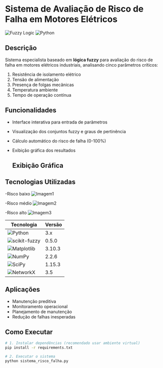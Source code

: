 # Sistema de Avaliação de Risco de Falha em Motores Elétricos

![Fuzzy Logic](https://img.shields.io/badge/Fuzzy-Logic-blue)
![Python](https://img.shields.io/badge/Python-3.x-green)

## Descrição

Sistema especialista baseado em **lógica fuzzy** para avaliação do risco de falha em motores elétricos industriais, analisando cinco parâmetros críticos:

1. Resistência de isolamento elétrico
2. Tensão de alimentação
3. Presença de folgas mecânicas
4. Temperatura ambiente
5. Tempo de operação contínua

## Funcionalidades

- Interface interativa para entrada de parâmetros
- Visualização dos conjuntos fuzzy e graus de pertinência
- Cálculo automático do risco de falha (0-100%)
- Exibição gráfica dos resultados

  ## Exibição Gráfica

## Tecnologias Utilizadas

-Risco baixo
![Imagem1](https://github.com/user-attachments/assets/32662013-1f19-4241-b366-1f98a7b2799d)

-Risco médio
![Imagem2](https://github.com/user-attachments/assets/c37876f6-f52a-40ce-96a6-b1440d3f641c)

-Risco alto
![Imagem3](https://github.com/user-attachments/assets/1ecb97de-85f6-4091-a8a6-ddfa011961b5)

| Tecnologia | Versão |
|------------|--------|
| ![Python](https://img.shields.io/badge/Python-3.x-blue) | 3.x |
| ![scikit-fuzzy](https://img.shields.io/badge/scikit--fuzzy-0.5.0-orange) | 0.5.0 |
| ![Matplotlib](https://img.shields.io/badge/Matplotlib-3.10.3-red) | 3.10.3 |
| ![NumPy](https://img.shields.io/badge/NumPy-2.2.6-yellow) | 2.2.6 |
| ![SciPy](https://img.shields.io/badge/SciPy-1.15.3-blueviolet) | 1.15.3 |
| ![NetworkX](https://img.shields.io/badge/NetworkX-3.5-green) | 3.5 |

## Aplicações

- Manutenção preditiva
- Monitoramento operacional
- Planejamento de manutenção
- Redução de falhas inesperadas

## Como Executar

```bash
# 1. Instalar dependências (recomendado usar ambiente virtual)
pip install -r requirements.txt

# 2. Executar o sistema
python sistema_risco_falha.py

